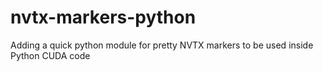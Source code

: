 # nvtx-markers-python
Adding a quick python module for pretty NVTX markers to be used inside Python CUDA code
